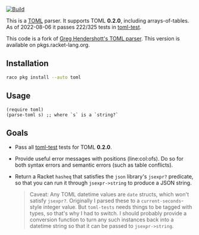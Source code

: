 [![Build](https://github.com/winny-/toml-racket/actions/workflows/build.yml/badge.svg)](https://github.com/winny-/toml-racket/actions/workflows/build.yml)

This is a [TOML] parser. It supports TOML **0.2.0**, including
arrays-of-tables. As of 2022-08-06 it passes 222/325 tests in [toml-test].

[TOML]: https://github.com/toml-lang/toml
[toml-test]: https://github.com/BurntSushi/toml-test

This code is a fork of [Greg Hendershott's TOML parser](https://github.com/greghendershott/toml).  This version is available on pkgs.racket-lang.org.

## Installation

```bash
raco pkg install --auto toml
```

## Usage

```racket
(require toml)
(parse-toml s) ;; where `s` is a `string?`
```

## Goals

- Pass all [toml-test] tests for TOML **0.2.0**.

- Provide useful error messages with positions (line:col:ofs). Do so
  for both syntax errors and semantic errors (such as table
  conflicts).

- Return a Racket `hasheq` that satisfies the `json` library's
  `jsexpr?` predicate, so that you can run it through `jsexpr->string`
  to produce a JSON string.

  > Caveat: Any TOML datetime values are `date` structs, which won't
  satisfy `jsexpr?`. Originally I parsed these to a
  `current-seconds`-style integer value. But `toml-tests` needs things
  to be tagged with types, so that's why I had to switch. I should
  probably provide a conversion function to turn any such instances
  back into a datetime string so that it can be passed to
  `jsexpr->string`.

